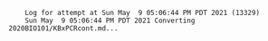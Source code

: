         Log for attempt at Sun May  9 05:06:44 PM PDT 2021 (13329)
        Sun May  9 05:06:44 PM PDT 2021 Converting 2020BIO101/KBxPCRcont.md...
